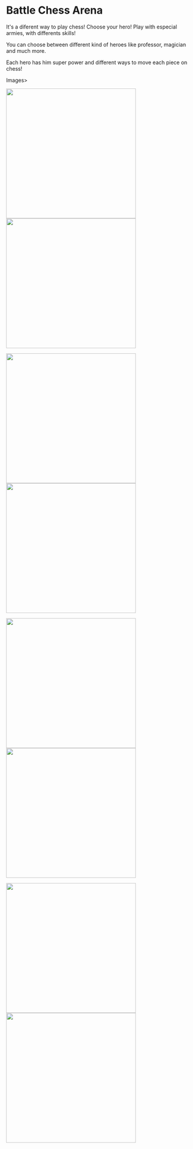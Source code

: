 # Battle Chess Arena

It's a diferent way to play chess! Choose your hero! Play with especial armies, with differents skills!

You can choose between different kind of heroes like professor, magician and much more.

Each hero has him super power and different ways to move each piece on chess!

Images> 

<img src="https://user-images.githubusercontent.com/32469468/84331617-07d81300-ab61-11ea-9674-168af49b08f1.jpg" width=350/> <img src="https://user-images.githubusercontent.com/32469468/84331610-060e4f80-ab61-11ea-9d03-8d3af3366785.jpg" width=350/>

<img src="https://user-images.githubusercontent.com/32469468/84331611-060e4f80-ab61-11ea-85c5-ade11f6a956e.jpg" width=350/> <img src="https://user-images.githubusercontent.com/32469468/84331612-06a6e600-ab61-11ea-99cd-0eb110461549.jpg" width=350/>

<img src="https://user-images.githubusercontent.com/32469468/84331613-06a6e600-ab61-11ea-95a6-4909b081529e.jpg" width=350/> <img src="https://user-images.githubusercontent.com/32469468/84331615-073f7c80-ab61-11ea-9ce4-ae2d36b334f8.jpg" width=350/>

<img src="https://user-images.githubusercontent.com/32469468/84331616-073f7c80-ab61-11ea-87b0-9706b905bb5f.jpg" width=350/> <img src="https://user-images.githubusercontent.com/32469468/84331618-07d81300-ab61-11ea-9132-60379c410c52.jpg" width=350/>

